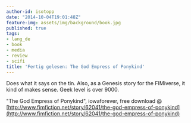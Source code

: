 ```yaml
---
author-id: isotopp
date: "2014-10-04T19:01:48Z"
feature-img: assets/img/background/book.jpg
published: true
tags:
- lang_de
- book
- media
- review
- scifi
title: 'Fertig gelesen: The God Empress of Ponykind'
---
```

Does what it says on the tin. Also, as a Genesis story for the FIMiverse, it kind of makes sense. Geek level is over 9000.

"The God Empress of Ponykind", iowaforever, free download @ 
[http://www.fimfiction.net/story/62041/the-god-empress-of-ponykind](http://www.fimfiction.net/story/62041/the-god-empress-of-ponykind)
